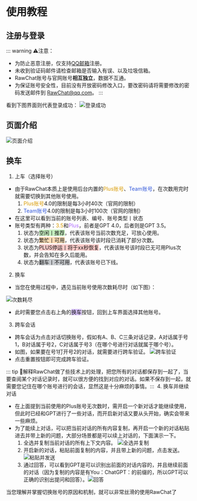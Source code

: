 # 使用教程

## 注册与登录​

::: warning ⚠️注意：​
- 为防止恶意注册，仅支持[QQ邮箱](https://mail.qq.com)注册。​
- 未收到验证码邮件请检查邮箱是否输入有误、以及垃圾信箱。​
- RawChat账号与官网账号**相互独立**，数据不互通。​
- 为保证账号安全性，目前没有开放密码修改入口，​
要改密码请将需要修改的密码发送邮件到 RawChat@qq.com。
:::

​看到下图界面则代表登录成功：​
![登录成功](https://cdn.jerryz.com.cn/gh/YangguangZhou/RawChat-Docs@main/docs/public/2.png)
​
​
## 页面介绍​

![页面介绍](https://cdn.jerryz.com.cn/gh/YangguangZhou/RawChat-Docs@main/docs/public/3.png)
​
​
## 换车​
1. 上车（选择账号）​
- 由于RawChat本质上是使用后台内置的<span style="color: #da9c06;">Plus账号</span>、<span style="color: #355adb;">Team账号</span>，在次数用完时就需要切换到其他账号使用。​
    1. <span style="color: #da9c06;">Plus账号</span>4.0的限制是每3小时40次（官网的限制）​
    2. <span style="color: #355adb;">Team账号</span>4.0的限制是每3小时100次（官网的限制）​
- 在这里可以看到当前的账号列表、编号、账号类型丨状态​
- 账号类型有两种：<span style="color: #da9c06;">3.5</span>和<span style="color: #ae69ff;">Plus</span>，前者是GPT 4.0，后者则是GPT 3.5。​
    1. 状态为<span style="background-color: rgba(183, 237, 177, 0.8);">空闲丨推荐</span>，代表该账号当前次数充足，可放心使用。
    2. 状态为<span style="background-color: rgba(254, 212, 164, 0.8);">繁忙丨可用</span>，代表该账号该时段已消耗了部分次数。
    3. 状态为<span style="background-color: rgba(251, 191, 188, 0.8);">PLUS停运丨将于xx秒恢复</span>，代表该账号该时段已无可用Plus次数，并会告知在多久后能用。​
    4. 状态为<span style="background-color: rgba(187, 191, 196, 0.8);">翻车丨不可用</span>，代表该账号已下线。​

2. 换车​
- 当您在使用过程中，遇见当前账号使用次数耗尽时（如下图）：​

![次数耗尽](https://cdn.jerryz.com.cn/gh/YangguangZhou/RawChat-Docs@main/docs/public/4.png)
​
- 此时需要您点击右上角的<span style="background-color: rgba(205, 178, 250, 0.8);">换车</span>按钮，回到上车界面选择其他账号。
​
3. 跨车会话​
- 跨车会话为点击对话切换账号，假如有A、B、C三条对话记录，A对话属于号1，B对话属于号2，C对话属于号3（在哪个号进行对话就属于哪个号）。​
- 如图，如果要在号1打开号2的对话，就需要进行跨车验证。​
​![跨车验证](https://cdn.jerryz.com.cn/gh/YangguangZhou/RawChat-Docs@main/docs/public/5.png)
- 点击重置按钮即可完成跨车验证。​

::: tip 📌解释​
RawChat做了些技术上的处理，把您所有的对话都保存到一起了，当要查阅某个对话记录时，就可以很方便的找到对应的对话。​
如果不保存到一起，就需要您记住在哪个账号进行的会话，显然这是十分麻烦的事情。​
:::
​
4. 换车并继续对话​
- 在上面提到当前使用的Plus账号无次数时，需开启一个新对话才能继续使用，但此时已经和GPT进行了一些对话，而开启新对话又要从头开始，确实会带来一些麻烦。​
- 为了能续上对话，可以把当前对话的所有内容复制，再开启一个新的对话粘贴进去并带上新的问题，大部分场景都是可以续上对话的，下面演示一下。​
    1. 全选并复制当前对话的所有上下文内容。​
    ​​![全选并复制](https://cdn.jerryz.com.cn/gh/YangguangZhou/RawChat-Docs@main/docs/public/6.png)
    2. 开启新的对话，粘贴前面复制的内容，并且带上新的问题，点击发送。​
    ​​![粘贴并发送](https://cdn.jerryz.com.cn/gh/YangguangZhou/RawChat-Docs@main/docs/public/7.png)
    3. 通过回答，可以看到GPT是可以识别出前面的对话内容的，并且继续前面的对话（因为复制的内容是有You：ChatGPT：的前缀的，所以GPT可以正确的识别出提问和回答）。​
    ​![回答](https://cdn.jerryz.com.cn/gh/YangguangZhou/RawChat-Docs@main/docs/public/8.png)
​

当您理解并掌握切换账号的原因和机制，就可以非常丝滑的使用RawChat了